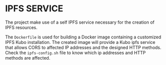 # IPFS SERVICE

The project make use of a self IPFS service necessary for the creation of  IPFS resources.

The `Dockerfile` is used for building a Docker image containing a customized IPFS Kubo installation. The created image will provide a Kubo ipfs service that allows CORS to affected IP addresses and the designed HTTP methods.
Check the `ipfs-config.sh` file to know which  ip  addresses and HTTP methods are affected.




